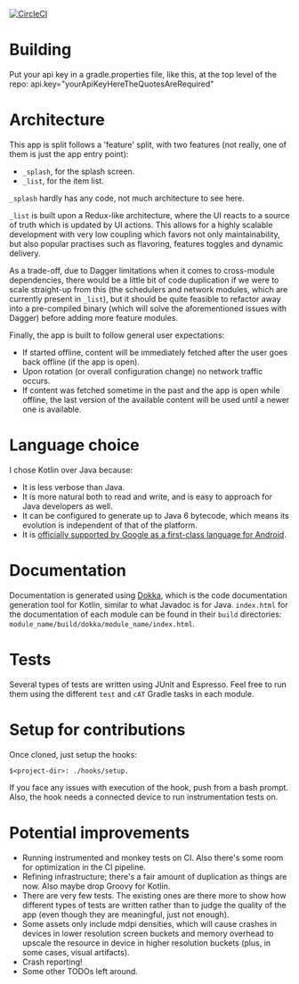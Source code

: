 [![CircleCI](https://circleci.com/gh/stoyicker/ivv.svg?style=svg&circle-token=a93f0b6033d7f45400ccdc85011af61352da6521)](https://circleci.com/gh/stoyicker/ivv)

# Building
Put your api key in a gradle.properties file, like this, at the top level of the repo:
api.key="yourApiKeyHereTheQuotesAreRequired"

# Architecture
This app is split follows a 'feature' split, with two features (not really, one of them is just the
app entry point):
* `_splash`, for the splash screen.
* `_list`, for the item list.

`_splash` hardly has any code, not much architecture to see here.

`_list` is built upon a Redux-like architecture, where the UI reacts to a source
of truth which is updated by UI actions. This allows for a highly scalable development with very low
coupling which favors not only maintainability, but also popular practises such as flavoring, 
features toggles and dynamic delivery.

As a trade-off, due to Dagger limitations when it comes to cross-module dependencies, there would be
a little bit of code duplication if we were to scale straight-up from this (the schedulers and 
network modules, which are currently present in `_list`), but it should be quite feasible to 
refactor away into a pre-compiled binary (which will solve the aforementioned issues with Dagger) 
before adding more feature modules.

Finally, the app is built to follow general user expectations: 
* If started offline, content will be immediately fetched after the user goes back offline (if 
the app is open).
* Upon rotation (or overall configuration change) no network traffic occurs.
* If content was fetched sometime in the past and the app is open while offline, the last version of
the available content will be used until a newer one is available.

# Language choice
I chose Kotlin over Java because:
* It is less verbose than Java.
* It is more natural both to read and write, and is easy to approach for Java developers as well.
* It can be configured to generate up to Java 6 bytecode, which means its evolution is independent of that of the platform.
* It is [officially supported by Google as a first-class language for Android](https://blog.jetbrains.com/kotlin/2017/05/kotlin-on-android-now-official/).

# Documentation
Documentation is generated using [Dokka](https://github.com/Kotlin/dokka), which is the
code documentation generation tool for Kotlin, similar to what Javadoc is for Java.
`index.html` for the documentation of each module can be found in their `build` directories:
 `module_name/build/dokka/module_name/index.html`.

# Tests
Several types of tests are written using JUnit and Espresso. Feel free to run them using the 
different `test` and `cAT` Gradle tasks in each module.

# Setup for contributions
Once cloned, just setup the hooks:
```shell
$<project-dir>: ./hooks/setup.
```
If you face any issues with execution of the hook, push from a bash prompt. Also, the hook needs a 
connected device to run instrumentation tests on.

# Potential improvements
* Running instrumented and monkey tests on CI. Also there's some room for optimization in the CI 
pipeline.
* Refining infrastructure; there's a fair amount of duplication as things are now. Also maybe drop 
Groovy for Kotlin.
* There are very few tests. The existing ones are there more to show how different types of tests 
are written rather than to judge the quality of the app (even though they are meaningful, just not
enough).
* Some assets only include mdpi densities, which will cause crashes in devices in lower resolution 
screen buckets and memory overhead to upscale the resource in device in higher resolution buckets 
(plus, in some cases, visual artifacts).
* Crash reporting!
* Some other TODOs left around.
